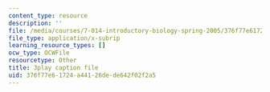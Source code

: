 ```yaml
---
content_type: resource
description: ''
file: /media/courses/7-014-introductory-biology-spring-2005/376f77e61724a44126dede642f02f2a5_5_QWoGFUPaI.srt
file_type: application/x-subrip
learning_resource_types: []
ocw_type: OCWFile
resourcetype: Other
title: 3play caption file
uid: 376f77e6-1724-a441-26de-de642f02f2a5
---
```

